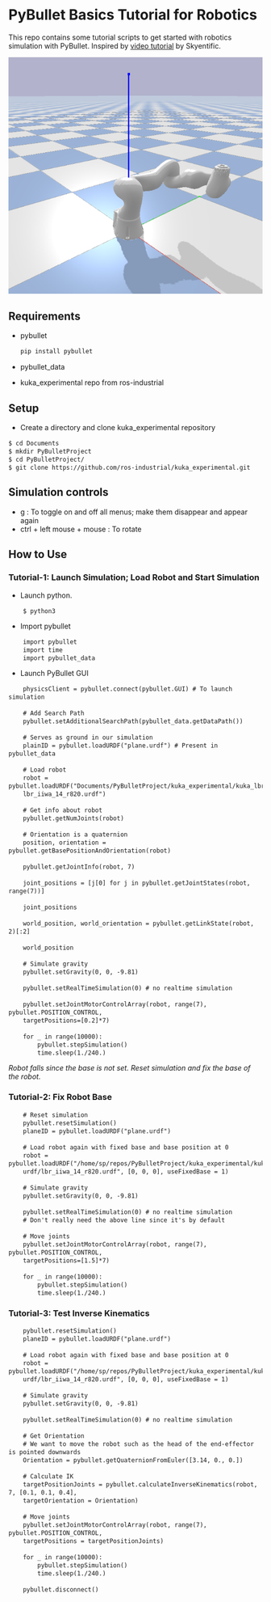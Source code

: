 # PyBullet Basics Tutorial for Robotics
This repo contains some tutorial scripts to get started with robotics simulation
with PyBullet. Inspired by [video tutorial](https://www.youtube.com/watch?v=9p0O941opGc)
by Skyentific.

![PyBullet Tutorial](images/pybullet_tutorial.png)

## Requirements
* pybullet

    ```python
    pip install pybullet
    ```

* pybullet_data

* kuka_experimental repo from ros-industrial


## Setup

* Create a directory and clone kuka_experimental repository

```
$ cd Documents
$ mkdir PyBulletProject
$ cd PyBulletProject/
$ git clone https://github.com/ros-industrial/kuka_experimental.git
```

## Simulation controls
- g : To toggle on and off all menus; make them disappear and appear again
- ctrl + left mouse + mouse : To rotate

## How to Use

### Tutorial-1: Launch Simulation; Load Robot and Start Simulation

* Launch python.

```
    $ python3
```

* Import pybullet
```
    import pybullet
    import time
    import pybullet_data
```


* Launch PyBullet GUI

```
    physicsClient = pybullet.connect(pybullet.GUI) # To launch simulation

    # Add Search Path
    pybullet.setAdditionalSearchPath(pybullet_data.getDataPath())

    # Serves as ground in our simulation
    plainID = pybullet.loadURDF("plane.urdf") # Present in pybullet_data

    # Load robot
    robot = pybullet.loadURDF("Documents/PyBulletProject/kuka_experimental/kuka_lbr_iiwa_support/urdf/
    lbr_iiwa_14_r820.urdf")

    # Get info about robot
    pybullet.getNumJoints(robot)

    # Orientation is a quaternion
    position, orientation = pybullet.getBasePositionAndOrientation(robot)

    pybullet.getJointInfo(robot, 7)

    joint_positions = [j[0] for j in pybullet.getJointStates(robot, range(7))]

    joint_positions

    world_position, world_orientation = pybullet.getLinkState(robot, 2)[:2]

    world_position

    # Simulate gravity
    pybullet.setGravity(0, 0, -9.81)

    pybullet.setRealTimeSimulation(0) # no realtime simulation

    pybullet.setJointMotorControlArray(robot, range(7), pybullet.POSITION_CONTROL,
    targetPositions=[0.2]*7)

    for _ in range(10000):
        pybullet.stepSimulation()
        time.sleep(1./240.)
```

_Robot falls since the base is not set. Reset simulation and fix the base of the robot._

### Tutorial-2: Fix Robot Base

```
    # Reset simulation
    pybullet.resetSimulation()
    planeID = pybullet.loadURDF("plane.urdf")

    # Load robot again with fixed base and base position at 0
    robot = pybullet.loadURDF("/home/sp/repos/PyBulletProject/kuka_experimental/kuka_lbr_iiwa_support/
    urdf/lbr_iiwa_14_r820.urdf", [0, 0, 0], useFixedBase = 1)

    # Simulate gravity
    pybullet.setGravity(0, 0, -9.81)

    pybullet.setRealTimeSimulation(0) # no realtime simulation
    # Don't really need the above line since it's by default

    # Move joints
    pybullet.setJointMotorControlArray(robot, range(7), pybullet.POSITION_CONTROL,
    targetPositions=[1.5]*7)

    for _ in range(10000):
        pybullet.stepSimulation()
        time.sleep(1./240.)
```

### Tutorial-3: Test Inverse Kinematics

```
    pybullet.resetSimulation()
    planeID = pybullet.loadURDF("plane.urdf")

    # Load robot again with fixed base and base position at 0
    robot = pybullet.loadURDF("/home/sp/repos/PyBulletProject/kuka_experimental/kuka_lbr_iiwa_support/
    urdf/lbr_iiwa_14_r820.urdf", [0, 0, 0], useFixedBase = 1)

    # Simulate gravity
    pybullet.setGravity(0, 0, -9.81)

    pybullet.setRealTimeSimulation(0) # no realtime simulation

    # Get Orientation
    # We want to move the robot such as the head of the end-effector is pointed downwards
    Orientation = pybullet.getQuaternionFromEuler([3.14, 0., 0.])

    # Calculate IK
    targetPositionJoints = pybullet.calculateInverseKinematics(robot, 7, [0.1, 0.1, 0.4],
    targetOrientation = Orientation)

    # Move joints
    pybullet.setJointMotorControlArray(robot, range(7), pybullet.POSITION_CONTROL,
    targetPositions = targetPositionJoints)

    for _ in range(10000):
        pybullet.stepSimulation()
        time.sleep(1./240.)

    pybullet.disconnect()
```
